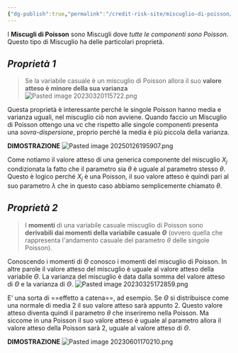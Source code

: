 ```yaml
---
{"dg-publish":true,"permalink":"/credit-risk-site/miscuglio-di-poisson/"}
---
```


I **Miscugli di Poisson** sono Miscugli dove *tutte le componenti sono Poisson*.
Questo tipo di Miscuglio ha delle particolari proprietà.

## *Proprietà 1*
> Se la variabile casuale è un miscuglio di Poisson allora il suo **valore atteso è minore della sua varianza**
> ![Pasted image 20230320115722.png](/img/user/Credit%20Risk%20_site/allegati/Pasted%20image%2020230320115722.png)

Questa proprietà è interessante perché le singole Poisson hanno media e varianza uguali, nel miscuglio ciò non avviene.
Quando faccio un Miscuglio di Poisson ottengo una vc che rispetto alle singole componenti presenta una *sovra-dispersione*, proprio perché la media è più piccola della varianza.

**DIMOSTRAZIONE**
![Pasted image 20250126195907.png](/img/user/Pasted%20image%2020250126195907.png)

Come notiamo il valore atteso di una generica componente del miscuglio $X_j$ condizionata la fatto che il parametro sia $\theta$ è uguale al parametro stesso $\theta$.
Questo è logico perché $X_j$ è una Poisson, il suo valore atteso è quindi pari al suo parametro $\lambda$ che in questo caso abbiamo semplicemente chiamato $\theta$. 

## *Proprietà 2*
> I **momenti** di una variabile casuale miscuglio di Poisson sono **derivabili dai momenti della variabile casuale $\Theta$** (ovvero quella che rappresenta l'andamento casuale del parametro $\theta$ delle singole Poisson).

Conoscendo i momenti di $\Theta$ conosco i momenti del miscuglio di Poisson.
In altre parole il valore atteso del miscuglio è uguale al valore atteso della variabile $\Theta$.
La varianza del miscuglio è data dalla somma del valore atteso di $\Theta$ e la varianza di $\Theta$. 
![Pasted image 20230325172859.png](/img/user/Credit%20Risk%20_site/allegati/Pasted%20image%2020230325172859.png)

E' una sorta di ==effetto a catena==, ad esempio.
Se $\Theta$ si distribuisce come una normale di media $2$ il suo valore atteso sarà appunto $2$.
Questo valore atteso diventa quindi il parametro $\theta$ che inseriremo nella Poisson.
Ma siccome in una Poisson il suo valore atteso è uguale al parametro allora il valore atteso della Poisson sarà $2$, uguale al valore atteso di $\Theta$.

**DIMOSTRAZIONE**
![Pasted image 20230601170210.png](/img/user/Credit%20Risk%20_site/allegati/Pasted%20image%2020230601170210.png)
